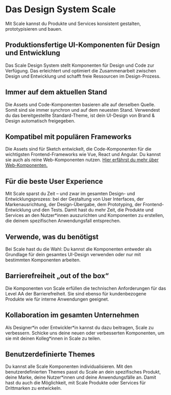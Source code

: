 # Das Design System Scale

Mit Scale kannst du Produkte und Services konsistent gestalten, prototypisieren und bauen.

## Produktionsfertige UI-Komponenten für Design und Entwicklung

Das Scale Design System stellt Komponenten für Design und Code zur Verfügung. Das erleichtert und optimiert die Zusammenarbeit zwischen Design und Entwicklung und schafft freie Ressourcen im Design-Prozess.

## Immer auf dem aktuellen Stand

Die Assets und Code-Komponenten basieren alle auf derselben Quelle. Somit sind sie immer synchron und auf dem neuesten Stand. Verwendest du das bereitgestellte Standard-Theme, ist dein UI-Design von Brand & Design automatisch freigegeben. 

## Kompatibel mit populären Frameworks

Die Assets sind für Sketch entwickelt, die Code-Komponenten für die wichtigsten Frontend-Frameworks wie Vue, React und Angular. Du kannst sie auch als reine Web-Komponenten nutzen. [Hier erfährst du mehr über Web-Komponenten.](https://webcomponents.org)

## Für die beste User Experience

Mit Scale sparst du Zeit – und zwar im gesamten Design- und Entwicklungsprozess: bei der Gestaltung von User Interfaces, der Markenausrichtung, der Design-Übergabe, dem Prototyping, der Frontend-Entwicklung und den Tests. Damit hast du mehr Zeit, die Produkte und Services an den Nutzer*innen auszurichten und Komponenten zu erstellen, die deinem spezifischen Anwendungsfall entsprechen.

## Verwende, was du benötigst

Bei Scale hast du die Wahl: Du kannst die Komponenten entweder als Grundlage für dein gesamtes UI-Design verwenden oder nur mit bestimmten Komponenten arbeiten.

## Barrierefreiheit „out of the box“

Die Komponenten von Scale erfüllen die technischen Anforderungen für das Level AA der Barrierefreiheit. Sie sind ebenso für kundenbezogene Produkte wie für interne Anwendungen geeignet.

## Kollaboration im gesamten Unternehmen

Als Designer\*in oder Entwickler\*in kannst du dazu beitragen, Scale zu verbessern. Schicke uns deine neuen oder verbesserten Komponenten, um sie mit deinen Kolleg*innen in Scale zu teilen.

## Benutzerdefinierte Themes

Du kannst alle Scale Komponenten individualisieren. Mit den benutzerdefinierten Themes passt du Scale an dein spezifisches Produkt, deine Marke, deine Nutzer*innen und deine Anwendungsfälle an. Damit hast du auch die Möglichkeit, mit Scale Produkte oder Services für Drittmarken zu entwickeln.
